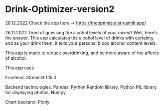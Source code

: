 # Drink-Optimizer-version2

28.12.2022
Check the app here -> https://theoptimizer.streamlit.app/

26.11.2022
Tired of guessing the alcohol levels of your mixes?  Well, here's the answer. 
This app calculates the alcohol level of drinks with certainty, and as your drink them, it tells your personal blood alcohol content levels.

This app is made to reduce overdrinking, and be more aware of the affects of alcohol.

This app uses

Frontend:
Streamlit 1.15.0

Backend technologies:
Pandas,
Python Random library,
Python PIL library for displaying photos,
Numpy

Chart backend:
Plotly

